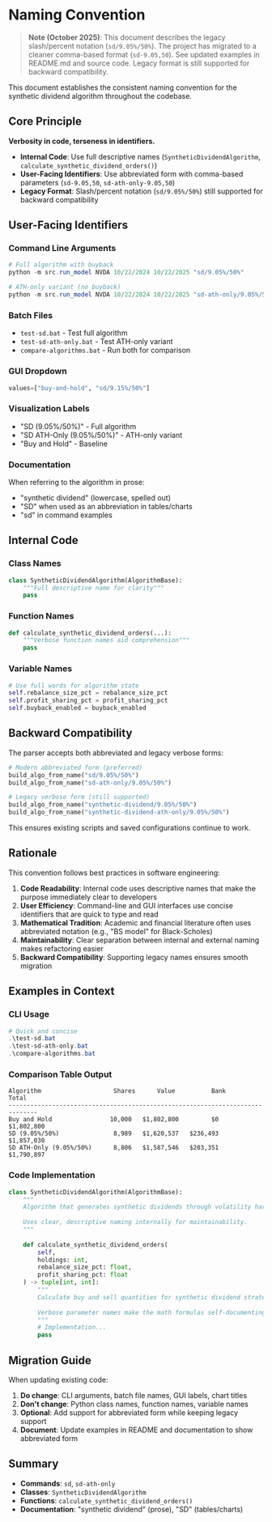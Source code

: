 # Naming Convention

> **Note (October 2025)**: This document describes the legacy slash/percent notation (`sd/9.05%/50%`). The project has migrated to a cleaner comma-based format (`sd-9.05,50`). See updated examples in README.md and source code. Legacy format is still supported for backward compatibility.

This document establishes the consistent naming convention for the synthetic dividend algorithm throughout the codebase.

## Core Principle

**Verbosity in code, terseness in identifiers.**

- **Internal Code**: Use full descriptive names (`SyntheticDividendAlgorithm`, `calculate_synthetic_dividend_orders()`)
- **User-Facing Identifiers**: Use abbreviated form with comma-based parameters (`sd-9.05,50`, `sd-ath-only-9.05,50`)
- **Legacy Format**: Slash/percent notation (`sd/9.05%/50%`) still supported for backward compatibility

## User-Facing Identifiers

### Command Line Arguments
```powershell
# Full algorithm with buyback
python -m src.run_model NVDA 10/22/2024 10/22/2025 "sd/9.05%/50%"

# ATH-only variant (no buyback)
python -m src.run_model NVDA 10/22/2024 10/22/2025 "sd-ath-only/9.05%/50%"
```

### Batch Files
- `test-sd.bat` - Test full algorithm
- `test-sd-ath-only.bat` - Test ATH-only variant
- `compare-algorithms.bat` - Run both for comparison

### GUI Dropdown
```python
values=["buy-and-hold", "sd/9.15%/50%"]
```

### Visualization Labels
- "SD (9.05%/50%)" - Full algorithm
- "SD ATH-Only (9.05%/50%)" - ATH-only variant
- "Buy and Hold" - Baseline

### Documentation
When referring to the algorithm in prose:
- "synthetic dividend" (lowercase, spelled out)
- "SD" when used as an abbreviation in tables/charts
- "sd" in command examples

## Internal Code

### Class Names
```python
class SyntheticDividendAlgorithm(AlgorithmBase):
    """Full descriptive name for clarity"""
    pass
```

### Function Names
```python
def calculate_synthetic_dividend_orders(...):
    """Verbose function names aid comprehension"""
    pass
```

### Variable Names
```python
# Use full words for algorithm state
self.rebalance_size_pct = rebalance_size_pct
self.profit_sharing_pct = profit_sharing_pct
self.buyback_enabled = buyback_enabled
```

## Backward Compatibility

The parser accepts both abbreviated and legacy verbose forms:

```python
# Modern abbreviated form (preferred)
build_algo_from_name("sd/9.05%/50%")
build_algo_from_name("sd-ath-only/9.05%/50%")

# Legacy verbose form (still supported)
build_algo_from_name("synthetic-dividend/9.05%/50%")
build_algo_from_name("synthetic-dividend-ath-only/9.05%/50%")
```

This ensures existing scripts and saved configurations continue to work.

## Rationale

This convention follows best practices in software engineering:

1. **Code Readability**: Internal code uses descriptive names that make the purpose immediately clear to developers
2. **User Efficiency**: Command-line and GUI interfaces use concise identifiers that are quick to type and read
3. **Mathematical Tradition**: Academic and financial literature often uses abbreviated notation (e.g., "BS model" for Black-Scholes)
4. **Maintainability**: Clear separation between internal and external naming makes refactoring easier
5. **Backward Compatibility**: Supporting legacy names ensures smooth migration

## Examples in Context

### CLI Usage
```powershell
# Quick and concise
.\test-sd.bat
.\test-sd-ath-only.bat
.\compare-algorithms.bat
```

### Comparison Table Output
```
Algorithm                    Shares      Value          Bank         Total
------------------------------------------------------------------------------
Buy and Hold                10,000   $1,802,800         $0     $1,802,800
SD (9.05%/50%)               8,989   $1,620,537   $236,493     $1,857,030
SD ATH-Only (9.05%/50%)      8,806   $1,587,546   $203,351     $1,790,897
```

### Code Implementation
```python
class SyntheticDividendAlgorithm(AlgorithmBase):
    """
    Algorithm that generates synthetic dividends through volatility harvesting.
    
    Uses clear, descriptive naming internally for maintainability.
    """
    
    def calculate_synthetic_dividend_orders(
        self,
        holdings: int,
        rebalance_size_pct: float,
        profit_sharing_pct: float
    ) -> tuple[int, int]:
        """
        Calculate buy and sell quantities for synthetic dividend strategy.
        
        Verbose parameter names make the math formulas self-documenting.
        """
        # Implementation...
        pass
```

## Migration Guide

When updating existing code:

1. **Do change**: CLI arguments, batch file names, GUI labels, chart titles
2. **Don't change**: Python class names, function names, variable names
3. **Optional**: Add support for abbreviated form while keeping legacy support
4. **Document**: Update examples in README and documentation to show abbreviated form

## Summary

- **Commands**: `sd`, `sd-ath-only`
- **Classes**: `SyntheticDividendAlgorithm`
- **Functions**: `calculate_synthetic_dividend_orders()`
- **Documentation**: "synthetic dividend" (prose), "SD" (tables/charts)
